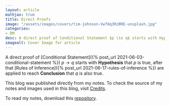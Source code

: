 ```yaml
---
layout: article
mathjax: true
title: Direct Proofs
image: "/assets/images/covers/tim-johnson-Vwf8q3RzBRE-unsplash.jpg"
categories:
- DM
desc: A direct proof of Conditional Statement $p \to q$ starts with Hypothesis that $p$ is true, after that Rules of Inference are applied to reach Conclusion that $q$ is also true. 
imagealt: Cover Image for article
---
```


A direct proof of [Conditional Statement]({% post_url 2021-06-03-conditional-statement %}) $p \to q$ starts with <b>Hypothesis</b> that $p$ is true, after that [Rules of Inference]({% post_url 2021-06-17-rules-of-inference %}) are applied to reach <b>Conclusion</b> that $q$ is also true.

























































































































































































































































































































































































































This blog was published directly from my notes.
To check the source of my notes and images used in this blog, visit <a href="/credits.html" target="_blank">Credits</a>.

To read my notes, download this <a href="https://github.com/bovem/CS" target="blank">repository</a>.